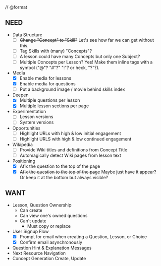 // @format
## NEED

- Data Structure
  - [ ] ~~Change "Concept" to "Skill"~~ Let's see how far we can get without this.
  - [ ] Tag Skills with (many) "Concepts"?
  - [ ] A lesson could have many Concepts but only one Subject?
  - [ ] Multiple Concepts per Lesson? Yes! Make them inline tags with a symbol ("@"? "#"?" "!"? or heck, "?"?).
- Media
  - [x] Enable media for lessons
  - [x] Enable media for questions
  - [ ] Put a background image / movie behind skills index
- Deepen
  - [x] Multiple questions per lesson
  - [x] Multiple lesson sections per page
- Experimentation
  - [ ] Lesson versions
  - [ ] System versions
- Opportunities
  - [ ] Highlight URLs with high & low initial engagement
  - [ ] Highlight URLS with high & low continued engagement
- Wikipedia
  - [ ] Provide Wiki titles and definitions from Concept Title
  - [ ] Automagically detect Wiki pages from lesson text
- Positioning
  - [x] Afix the question to the top of the page
  - [x] ~~Afix the question to the top of the page~~ Maybe just have it appear? Or keep it at the bottom but always visible?

## WANT

- Lesson, Question Ownership
  - Can create
  - Can view one's owned questions
  - Can't update
    - Must copy or replace
- User Signup Flow
  - [x] Prompt for email when creating a Question, Lesson, or Choice
  - [x] Confirm email asynchronously
- Question Hint & Explanation Messages
- Next Resource Navigation
- Concept Generation Create, Update

